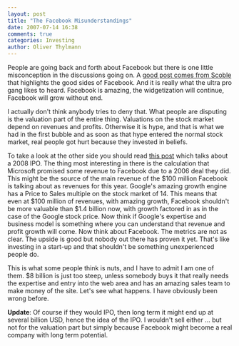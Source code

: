 ```yaml
---
layout: post
title: "The Facebook Misunderstandings"
date: 2007-07-14 16:38
comments: true
categories: Investing
author: Oliver Thylmann
---
```









People are going back and forth about Facebook but there is one little misconception in the discussions going on. A [good post comes from Scoble](http://scobleizer.com/2007/07/12/why-facebook-why-now/) that highlights the good sides of Facebook. And it is really what the ultra pro gang likes to heard. Facebook is amazing, the widgetization will continue, Facebook will grow without end.

I actually don't think anybody tries to deny that. What people are disputing is the valuation part of the entire thing. Valuations on the stock market depend on revenues and profits. Otherwise it is hype, and that is what we had in the first bubble and as soon as that hype entered the normal stock market, real people got hurt because they invested in beliefs.

To take a look at the other side you should read [this post](http://www.watchmojo.com/web/blog/?p=1394) which talks about a 2008 IPO. The thing most interesting in there is the calculation that Microsoft promised some revenue to Facebook due to a 2006 deal they did. This might be the source of the main revenue of the $100 million Facebook is talking about as revenues for this year. Google's amazing growth engine has a Price to Sales multiple on the stock market of 14. This means that even at $100 million of revenues, with amazing growth, Facebook shouldn't be more valuable than $1.4 billion now, with growth factored in as in the case of the Google stock price. Now think if Google's expertise and business model is something where you can understand that revenue and profit growth will come. Now think about Facebook. The metrics are not as clear. The upside is good but nobody out there has proven it yet. That's like investing in a start-up and that shouldn't be something unexperienced people do.

This is what some people think is nuts, and I have to admit I am one of them. $8 billion is just too steep, unless somebody buys it that really needs the expertise and entry into the web area and has an amazing sales team to make money of the site. Let's see what happens. I have obviously been wrong before.

**Update**: Of course if they would IPO, then long term it might end up at several billion USD, hence the idea of the IPO. I wouldn't sell either ... but not for the valuation part but simply because Facebook might become a real company with long term potential.


